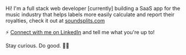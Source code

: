 Hi! I'm a full stack web developer [currently] building a SaaS app for the music industry that helps labels more easily calculate and report their royalties, check it out at [soundsplits.com](https://www.soundsplits.com)

⚡ [Connect with me on LinkedIn](https://www.linkedin.com/in/mxcarr/) and tell me what you're up to!

Stay curious. Do good. 🔭✨


<!--
I tend to write things here and there on my blog at [xyeres.com](http://xyeres.com)
**xyeres/xyeres** is a ✨ _special_ ✨ repository because its `README.md` (this file) appears on your GitHub profile.

Here are some ideas to get you started:

- 🔭 I’m currently working on ...
- 🌱 I’m currently learning ...
- 👯 I’m looking to collaborate on ...
- 🤔 I’m looking for help with ...
- 💬 Ask me about ...
- 📫 How to reach me: ...
- 😄 Pronouns: ...
- ⚡ Fun fact: ...
-->
